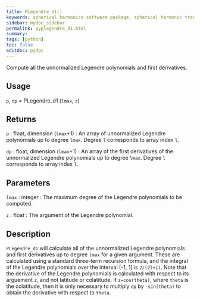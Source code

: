 ```yaml
---
title: PLegendre_d1()
keywords: spherical harmonics software package, spherical harmonic transform, legendre functions, multitaper spectral analysis, fortran, Python, gravity, magnetic field
sidebar: mydoc_sidebar
permalink: pyplegendre_d1.html
summary:
tags: [python]
toc: false
editdoc: pydoc
---
```


Compute all the unnormalized Legendre polynomials and first derivatives.

## Usage

`p`, `dp` = PLegendre_d1 (`lmax`, `z`)

## Returns

`p` : float, dimension (`lmax`+1)
:   An array of unnormalized Legendre polynomials up to degree `lmax`. Degree `l` corresponds to array index `l`.

`dp` : float, dimension (`lmax`+1)
:   An array of the first derivatives of the unnormalized Legendre polynomials up to degree `lmax`. Degree `l` corresponds to array index `l`.

## Parameters

`lmax` : integer
:   The maximum degree of the Legendre polynomials to be computed.

`z` : float
:   The argument of the Legendre polynomial.

## Description

`PLegendre_d1` will calculate all of the unnormalized Legendre polynomials and first derivatives up to degree `lmax` for a given argument. These are calculated using a standard three-term recursion formula, and the integral of the Legendre polynomials over the interval [-1, 1] is `2/(2l+1)`. Note that the derivative of the Legendre polynomials is calculated with respect to its arguement `z`, and not latitude or colatitude. If `z=cos(theta)`, where `theta` is the colatitude, then it is only necessary to multiply `dp` by `-sin(theta)` to obtain the derivative with respect to `theta`.
